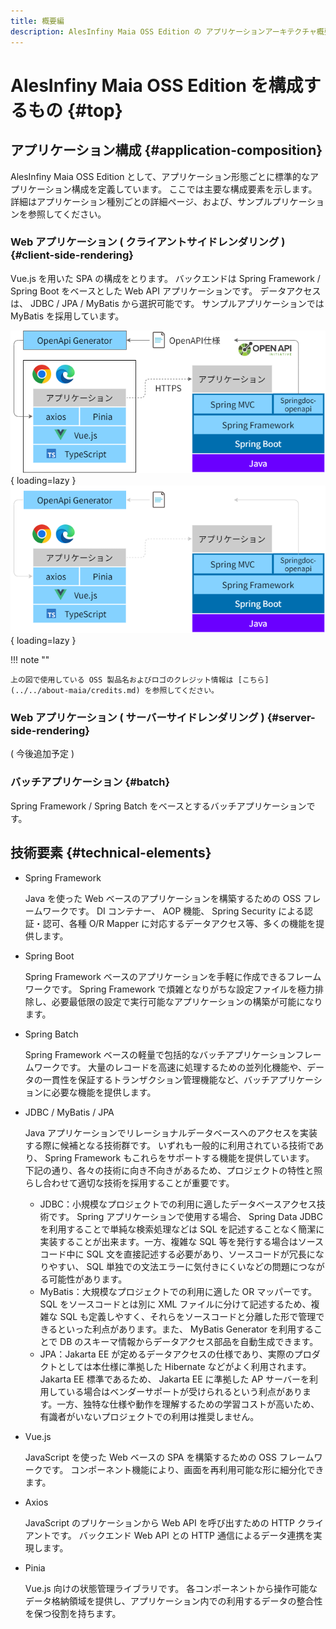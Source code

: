 ```yaml
---
title: 概要編
description: AlesInfiny Maia OSS Edition の アプリケーションアーキテクチャ概要を解説します。
---
```


# AlesInfiny Maia OSS Edition を構成するもの {#top}

## アプリケーション構成 {#application-composition}

AlesInfiny Maia OSS Edition として、アプリケーション形態ごとに標準的なアプリケーション構成を定義しています。
ここでは主要な構成要素を示します。
詳細はアプリケーション種別ごとの詳細ページ、および、サンプルプリケーションを参照してください。

### Web アプリケーション ( クライアントサイドレンダリング ) {#client-side-rendering}

Vue.js を用いた SPA の構成をとります。
バックエンドは Spring Framework / Spring Boot をベースとした Web API アプリケーションです。
データアクセスは、 JDBC / JPA / MyBatis から選択可能です。
サンプルアプリケーションでは MyBatis を採用しています。

![クライアントサイドレンダリング アプリケーションスタック](../../images/app-architecture/overview/client-side-rendering-maia-light.png#only-light){ loading=lazy }
![クライアントサイドレンダリング アプリケーションスタック](../../images/app-architecture/overview/client-side-rendering-maia-dark.png#only-dark){ loading=lazy }

!!! note ""

    上の図で使用している OSS 製品名およびロゴのクレジット情報は [こちら](../../about-maia/credits.md) を参照してください。

### Web アプリケーション ( サーバーサイドレンダリング ) {#server-side-rendering}

( 今後追加予定 )

### バッチアプリケーション {#batch}

Spring Framework / Spring Batch をベースとするバッチアプリケーションです。

## 技術要素 {#technical-elements}

- Spring Framework

    Java を使った Web ベースのアプリケーションを構築するための OSS フレームワークです。
    DI コンテナー、 AOP 機能、 Spring Security による認証・認可、各種 O/R Mapper に対応するデータアクセス等、多くの機能を提供します。

- Spring Boot

    Spring Framework ベースのアプリケーションを手軽に作成できるフレームワークです。
    Spring Framework で煩雑となりがちな設定ファイルを極力排除し、必要最低限の設定で実行可能なアプリケーションの構築が可能になります。

- Spring Batch

    Spring Framework ベースの軽量で包括的なバッチアプリケーションフレームワークです。
    大量のレコードを高速に処理するための並列化機能や、データの一貫性を保証するトランザクション管理機能など、バッチアプリケーションに必要な機能を提供します。

- JDBC / MyBatis / JPA

    Java アプリケーションでリレーショナルデータベースへのアクセスを実装する際に候補となる技術群です。
    いずれも一般的に利用されている技術であり、 Spring Framework もこれらをサポートする機能を提供しています。
    下記の通り、各々の技術に向き不向きがあるため、プロジェクトの特性と照らし合わせて適切な技術を採用することが重要です。

    - JDBC：小規模なプロジェクトでの利用に適したデータベースアクセス技術です。 Spring アプリケーションで使用する場合、 Spring Data JDBC を利用することで単純な検索処理などは SQL を記述することなく簡潔に実装することが出来ます。一方、複雑な SQL 等を発行する場合はソースコード中に SQL 文を直接記述する必要があり、ソースコードが冗長になりやすい、 SQL 単独での文法エラーに気付きにくいなどの問題につながる可能性があります。
    - MyBatis：大規模なプロジェクトでの利用に適した OR マッパーです。 SQL をソースコードとは別に XML ファイルに分けて記述するため、複雑な SQL も定義しやすく、それらをソースコードと分離した形で管理できるといった利点があります。また、 MyBatis Generator を利用することで DB のスキーマ情報からデータアクセス部品を自動生成できます。
    - JPA：Jakarta EE が定めるデータアクセスの仕様であり、実際のプロダクトとしては本仕様に準拠した Hibernate などがよく利用されます。 Jakarta EE 標準であるため、 Jakarta EE に準拠した AP サーバーを利用している場合はベンダーサポートが受けられるという利点があります。一方、独特な仕様や動作を理解するための学習コストが高いため、有識者がいないプロジェクトでの利用は推奨しません。

- Vue.js

    JavaScript を使った Web ベースの SPA を構築するための OSS フレームワークです。
    コンポーネント機能により、画面を再利用可能な形に細分化できます。

- Axios

    JavaScript のプリケーションから Web API を呼び出すための HTTP クライアントです。
    バックエンド Web API との HTTP 通信によるデータ連携を実現します。

- Pinia

    Vue.js 向けの状態管理ライブラリです。
    各コンポーネントから操作可能なデータ格納領域を提供し、アプリケーション内での利用するデータの整合性を保つ役割を持ちます。
